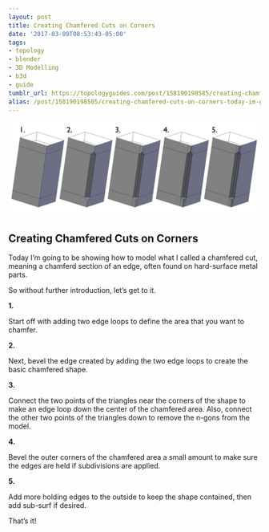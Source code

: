 ```yaml
---
layout: post
title: Creating Chamfered Cuts on Corners
date: '2017-03-09T08:53:43-05:00'
tags:
- topology
- blender
- 3D Modelling
- b3d
- guide
tumblr_url: https://topologyguides.com/post/158190198585/creating-chamfered-cuts-on-corners-today-im-going
alias: /post/158190198585/creating-chamfered-cuts-on-corners-today-im-going
---
```

 ![](/assets/img/158190198585.png)  

## Creating Chamfered Cuts on Corners

Today I’m going to be showing how to model what I called a chamfered cut, meaning a chamferd section of an edge, often found on hard-surface metal parts.&nbsp;

So without further introduction,&nbsp;let’s get to it.

**1.**

Start off with adding two edge loops to define the area that you want to chamfer.&nbsp;

**2.**

Next, bevel the edge created by adding the two edge loops to create the basic chamfered shape.

**3.**

Connect the two points of the triangles near the corners of the shape to make an edge loop down the center of the chamfered area. Also, connect the other two points of the triangles down to remove the n-gons from the model.

**4.**

Bevel the outer corners of the chamfered area a small amount to make sure the edges are held if subdivisions are applied.

**5.**

Add more holding edges to the outside to keep the shape contained, then add sub-surf if desired.

That’s it!
